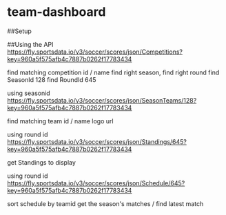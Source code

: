 # team-dashboard

##Setup

##Using the API
https://fly.sportsdata.io/v3/soccer/scores/json/Competitions?key=960a5f575afb4c7887b0262f17783434

find matching competition id / name
find right season, find right round
find SeasonId 128
find RoundId 645

using seasonid
https://fly.sportsdata.io/v3/soccer/scores/json/SeasonTeams/128?key=960a5f575afb4c7887b0262f17783434

find matching team id / name
logo url


using round id
https://fly.sportsdata.io/v3/soccer/scores/json/Standings/645?key=960a5f575afb4c7887b0262f17783434

get Standings to display

using round id
https://fly.sportsdata.io/v3/soccer/scores/json/Schedule/645?key=960a5f575afb4c7887b0262f17783434

sort schedule by teamid
get the season's matches / find latest match
